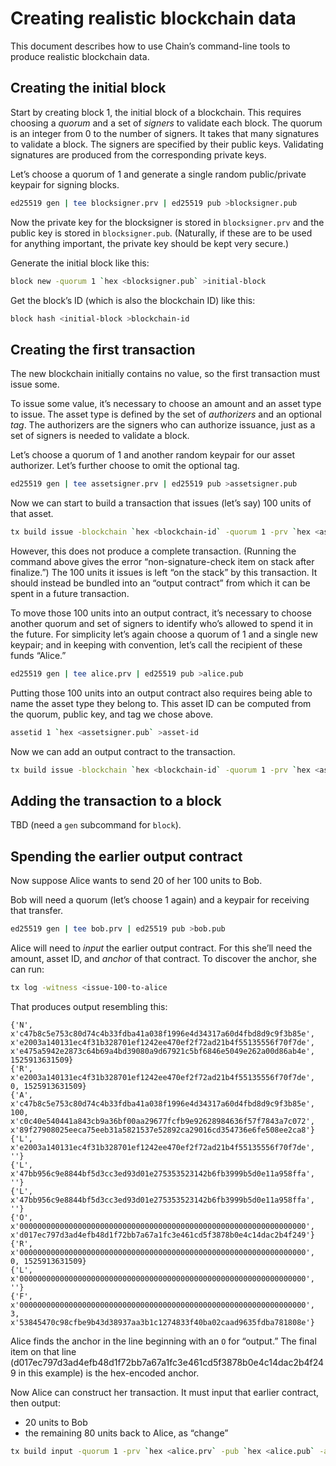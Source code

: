# Creating realistic blockchain data

This document describes how to use Chain’s command-line tools to
produce realistic blockchain data.

## Creating the initial block

Start by creating block 1, the initial block of a blockchain. This
requires choosing a _quorum_ and a set of _signers_ to validate each
block. The quorum is an integer from 0 to the number of signers. It
takes that many signatures to validate a block. The signers are
specified by their public keys. Validating signatures are produced
from the corresponding private keys.

Let’s choose a quorum of 1 and generate a single random public/private
keypair for signing blocks.

```sh
ed25519 gen | tee blocksigner.prv | ed25519 pub >blocksigner.pub
```

Now the private key for the blocksigner is stored in `blocksigner.prv`
and the public key is stored in `blocksigner.pub`. (Naturally, if
these are to be used for anything important, the private key should be
kept very secure.)

Generate the initial block like this:

```sh
block new -quorum 1 `hex <blocksigner.pub` >initial-block
```

Get the block’s ID (which is also the blockchain ID) like this:

```sh
block hash <initial-block >blockchain-id
```

## Creating the first transaction

The new blockchain initially contains no value, so the first
transaction must issue some.

To issue some value, it’s necessary to choose an amount and an asset
type to issue. The asset type is defined by the set of _authorizers_
and an optional _tag_. The authorizers are the signers who can
authorize issuance, just as a set of signers is needed to validate a
block.

Let’s choose a quorum of 1 and another random keypair for our asset
authorizer. Let’s further choose to omit the optional tag.

```sh
ed25519 gen | tee assetsigner.prv | ed25519 pub >assetsigner.pub
```

Now we can start to build a transaction that issues (let’s say) 100
units of that asset.

```sh
tx build issue -blockchain `hex <blockchain-id` -quorum 1 -prv `hex <assetsigner.prv` -pub `hex <assetsigner.pub` -amount 100
```

However, this does not produce a complete transaction. (Running the
command above gives the error “non-signature-check item on stack after
finalize.”) The 100 units it issues is left “on the stack” by this
transaction. It should instead be bundled into an “output contract”
from which it can be spent in a future transaction.

To move those 100 units into an output contract, it’s necessary to
choose another quorum and set of signers to identify who’s allowed to
spend it in the future. For simplicity let’s again choose a quorum of
1 and a single new keypair; and in keeping with convention, let’s call
the recipient of these funds “Alice.”

```sh
ed25519 gen | tee alice.prv | ed25519 pub >alice.pub
```

Putting those 100 units into an output contract also requires being
able to name the asset type they belong to. This asset ID can be
computed from the quorum, public key, and tag we chose above.

```sh
assetid 1 `hex <assetsigner.pub` >asset-id
```

Now we can add an output contract to the transaction.

```sh
tx build issue -blockchain `hex <blockchain-id` -quorum 1 -prv `hex <assetsigner.prv` -pub `hex <assetsigner.pub` -amount 100 output -quorum 1 -pub `hex <alice.pub` -amount 100 -assetid `hex <asset-id` >issue-100-to-alice
```

## Adding the transaction to a block

TBD (need a `gen` subcommand for `block`).

## Spending the earlier output contract

Now suppose Alice wants to send 20 of her 100 units to Bob.

Bob will need a quorum (let’s choose 1 again) and a keypair for receiving that transfer.

```sh
ed25519 gen | tee bob.prv | ed25519 pub >bob.pub
```

Alice will need to _input_ the earlier output contract. For this
she’ll need the amount, asset ID, and _anchor_ of that contract. To
discover the anchor, she can run:

```sh
tx log -witness <issue-100-to-alice
```

That produces output resembling this:

```
{'N', x'c47b8c5e753c80d74c4b33fdba41a038f1996e4d34317a60d4fbd8d9c9f3b85e', x'e2003a140131ec4f31b328701ef1242ee470ef2f72ad21b4f55135556f70f7de', x'e475a5942e2873c64b69a4bd39080a9d67921c5bf6846e5049e262a00d86ab4e', 1525913631509}
{'R', x'e2003a140131ec4f31b328701ef1242ee470ef2f72ad21b4f55135556f70f7de', 0, 1525913631509}
{'A', x'c47b8c5e753c80d74c4b33fdba41a038f1996e4d34317a60d4fbd8d9c9f3b85e', 100, x'c0c40e540441a843cb9a36bf00aa29677fcfb9e92628984636f57f7843a7c072', x'89f27908025eeca75eeb31a5821537e52892ca29016cd354736e6fe508ee2ca8'}
{'L', x'e2003a140131ec4f31b328701ef1242ee470ef2f72ad21b4f55135556f70f7de', ''}
{'L', x'47bb956c9e8844bf5d3cc3ed93d01e275353523142b6fb3999b5d0e11a958ffa', ''}
{'L', x'47bb956c9e8844bf5d3cc3ed93d01e275353523142b6fb3999b5d0e11a958ffa', ''}
{'O', x'0000000000000000000000000000000000000000000000000000000000000000', x'd017ec797d3ad4efb48d1f72bb7a67a1fc3e461cd5f3878b0e4c14dac2b4f249'}
{'R', x'0000000000000000000000000000000000000000000000000000000000000000', 0, 1525913631509}
{'L', x'0000000000000000000000000000000000000000000000000000000000000000', ''}
{'F', x'0000000000000000000000000000000000000000000000000000000000000000', 3, x'53845470c98cfbe9b43d38937aa3b1c1274833f40ba02caad9635fdba781808e'}
```

Alice finds the anchor in the line beginning with an `O` for “output.”
The final item on that line
(d017ec797d3ad4efb48d1f72bb7a67a1fc3e461cd5f3878b0e4c14dac2b4f249 in
this example) is the hex-encoded anchor.

Now Alice can construct her transaction. It must input that earlier
contract, then output:
- 20 units to Bob
- the remaining 80 units back to Alice, as “change”

```sh
tx build input -quorum 1 -prv `hex <alice.prv` -pub `hex <alice.pub` -amount 100 -assetid `hex <asset-id` -anchor d017ec797d3ad4efb48d1f72bb7a67a1fc3e461cd5f3878b0e4c14dac2b4f249 output -quorum 1 -pub `hex <bob.pub` -amount 20 -assetid `hex <asset-id` output -quorum 1 -pub `hex <alice.pub` -amount 80 -assetid `hex <asset-id` >transfer-20-to-bob
```
